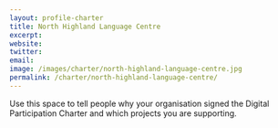 ```yaml
---
layout: profile-charter
title: North Highland Language Centre
excerpt: 
website: 
twitter: 
email: 
image: /images/charter/north-highland-language-centre.jpg
permalink: /charter/north-highland-language-centre/
---
```


Use this space to tell people why your organisation signed the Digital Participation Charter and which projects you are supporting.